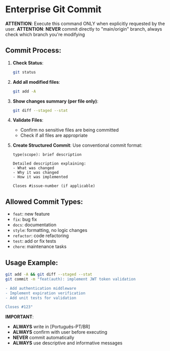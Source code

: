 # Enterprise Git Commit

**ATTENTION**: Execute this command ONLY when explicitly requested by the user.
**ATTENTION**: **NEVER** commit directly to "main/origin" branch, always check which branch you're modifying

## Commit Process:

1. **Check Status**:

   ```bash
   git status
   ```

2. **Add all modified files**:

   ```bash
   git add -A
   ```

3. **Show changes summary (per file only)**:

   ```bash
   git diff --staged --stat
   ```

4. **Validate Files**:

   - Confirm no sensitive files are being committed
   - Check if all files are appropriate

5. **Create Structured Commit**:
   Use conventional commit format:

   ```
   type(scope): brief description

   Detailed description explaining:
   - What was changed
   - Why it was changed
   - How it was implemented

   Closes #issue-number (if applicable)
   ```

## Allowed Commit Types:

- `feat`: new feature
- `fix`: bug fix
- `docs`: documentation
- `style`: formatting, no logic changes
- `refactor`: code refactoring
- `test`: add or fix tests
- `chore`: maintenance tasks

## Usage Example:

```bash
git add -A && git diff --staged --stat
git commit -m "feat(auth): implement JWT token validation

- Add authentication middleware
- Implement expiration verification
- Add unit tests for validation

Closes #123"
```

**IMPORTANT**:

- **ALWAYS** write in [Português-PT/BR]
- **ALWAYS** confirm with user before executing
- **NEVER** commit automatically
- **ALWAYS** use descriptive and informative messages
